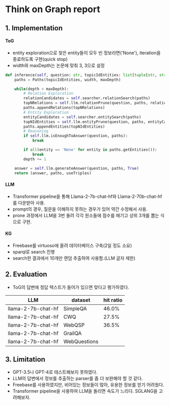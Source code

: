 # Think on Graph report

## 1. Implementation

#### ToG
- entity exploration으로 찾은 entity들이 모두 빈 정보라면('None'), iteration을 종료하도록 구현(quick stop)
- width와 maxDepth는 논문에 맞춰 3, 3으로 설정
```python
def inference(self, question: str, topicIdEntities: list[tuple[str, str]] = None) -> tuple[str, Paths]:
    paths = Paths(topicIdEntities, width, maxDepth)

    while(depth < maxDepth):
        # Relation Exploration
        relationCandidates = self.searcher.relationSearch(paths)
        topNRelations = self.llm.relationPrune(question, paths, relationCandidates)
        paths.appendRelations(topNRelations)
        # Entity Exploration
        entityCandidates = self.searcher.entitySearch(paths)
        topNIdEntities = self.llm.entityPrune(question, paths, entityCandidates)
        paths.appendEntities(topNIdEntities)
        # Reasoning
        if self.llm.isEnoughToAnswer(question, paths):
            break

        if all(entity == 'None' for entity in paths.getEntities()):
            break
        depth += 1

    answer = self.llm.generateAnswer(question, paths, True)
    return (answer, paths, useTriples)
```

#### LLM

- Transformer pipeline을 통해 Llama-2-7b-chat-hf와 Llama-2-70b-chat-hf를 다운받아 사용.
- prompt의 경우, 질문을 이해하지 못하는 경우가 있어 약간 수정해서 사용.
- prone 과정에서 LLM을 3번 돌려 각각 원소들에 점수를 매기고 상위 3개를 뽑는 식으로 구현.

#### KG

- Freebase를 virtuoso에 올려 데이터베이스 구축(2일 정도 소요)
- sparql로 search 진행
- search한 결과에서 10개만 랜덤 추출하여 사용함.(LLM 글자 제한)


## 2. Evaluation

- ToG의 답변에 정답 텍스트가 들어가 있으면 맞다고 평가하였다.

| LLM | dataset | hit ratio |
|-----|---------|-----------|
| llama-2-7b-chat-hf | SimpleQA | 46.0% |
| llama-2-7b-chat-hf | CWQ | 27.5% |
| llama-2-7b-chat-hf | WebQSP | 36.5% |
| llama-2-7b-chat-hf | GrailQA |  |
| llama-2-7b-chat-hf | WebQuestions | |



## 3. Limitation

- GPT-3.5나 GPT-4로 테스트해보지 못하였다.
- LLM의 답변에서 정보를 추출하는 parser를 좀 더 보완해야 할 것 같다.
- Freebase를 사용하였지만, 비어있는 정보들이 많아, 유용한 정보를 얻기 어려웠다.
- Transformer pipeline을 사용하여 LLM을 돌리면 속도가 느리다. SGLANG을 고려해보자.